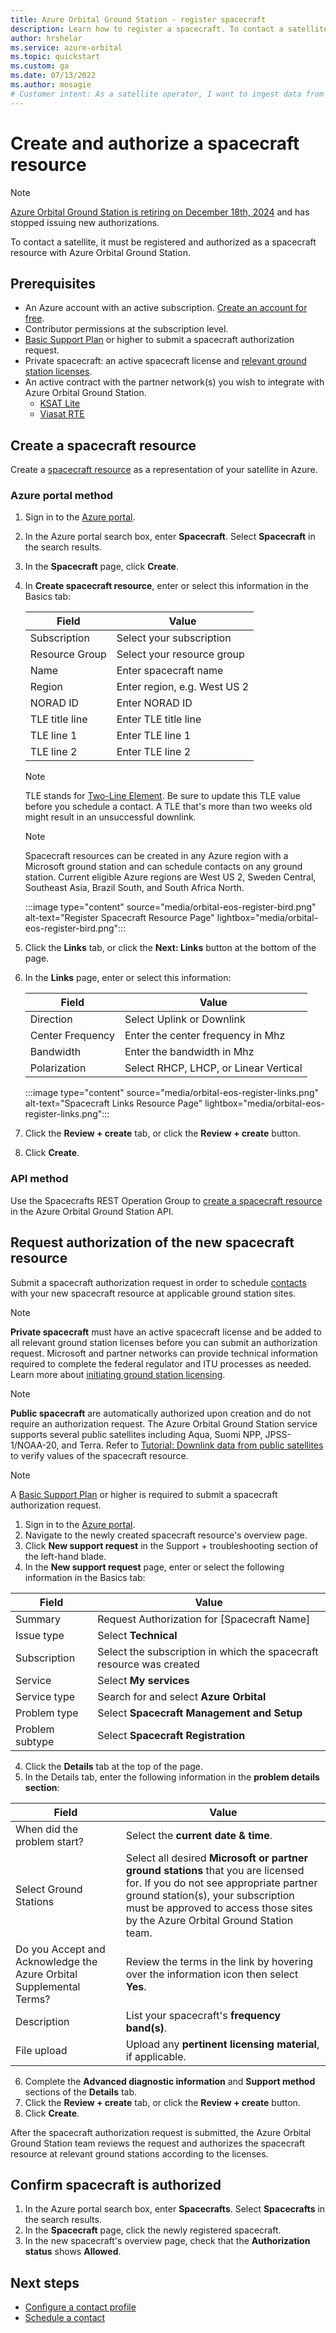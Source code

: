 ```yaml
---
title: Azure Orbital Ground Station - register spacecraft
description: Learn how to register a spacecraft. To contact a satellite, it must be registered and authorized as a spacecraft resource with Azure Orbital Ground Station
author: hrshelar
ms.service: azure-orbital
ms.topic: quickstart
ms.custom: ga
ms.date: 07/13/2022
ms.author: mosagie
# Customer intent: As a satellite operator, I want to ingest data from my satellite into Azure.
---
```


# Create and authorize a spacecraft resource

> [!NOTE]
> [Azure Orbital Ground Station is retiring on December 18th, 2024](https://azure.microsoft.com/en-us/updates?id=Azure-Orbital-Ground-Station-Retirement) and has stopped issuing new authorizations.

To contact a satellite, it must be registered and authorized as a spacecraft resource with Azure Orbital Ground Station.

## Prerequisites

- An Azure account with an active subscription. [Create an account for free](https://azure.microsoft.com/free/?WT.mc_id=A261C142F).
- Contributor permissions at the subscription level.
- [Basic Support Plan](https://azure.microsoft.com/support/plans/) or higher to submit a spacecraft authorization request.
- Private spacecraft: an active spacecraft license and [relevant ground station licenses](initiate-licensing.md).
- An active contract with the partner network(s) you wish to integrate with Azure Orbital Ground Station.
     - [KSAT Lite](https://azuremarketplace.microsoft.com/marketplace/apps/kongsbergsatelliteservicesas1657024593438.ksatlite?exp=ubp8&tab=Overview)
     - [Viasat RTE](https://azuremarketplace.microsoft.com/marketplace/apps/viasatinc1628707641775.viasat-real-time-earth?tab=overview)

## Create a spacecraft resource

Create a [spacecraft resource](spacecraft-object.md) as a representation of your satellite in Azure.

### Azure portal method
1. Sign in to the [Azure portal](https://aka.ms/orbital/portal).
2. In the Azure portal search box, enter **Spacecraft**. Select **Spacecraft** in the search results.
3. In the **Spacecraft** page, click **Create**.
4. In **Create spacecraft resource**, enter or select this information in the Basics tab:

   | **Field** | **Value** |
   | --- | --- |
   | Subscription | Select your subscription |
   | Resource Group | Select your resource group |
   | Name | Enter spacecraft name |
   | Region | Enter region, e.g. West US 2 |
   | NORAD ID | Enter NORAD ID |
   | TLE title line | Enter TLE title line |
   | TLE line 1 | Enter TLE line 1 |
   | TLE line 2 | Enter TLE line 2 |
   
   > [!NOTE]
   > TLE stands for [Two-Line Element](spacecraft-object.md#ephemeris).
   > Be sure to update this TLE value before you schedule a contact. A TLE that's more than two weeks old might result in an unsuccessful downlink.

   > [!NOTE]
   > Spacecraft resources can be created in any Azure region with a Microsoft ground station and can schedule contacts on any ground station. Current eligible Azure regions are West US 2, Sweden Central, Southeast Asia, Brazil South, and South Africa North.

   :::image type="content" source="media/orbital-eos-register-bird.png" alt-text="Register Spacecraft Resource Page" lightbox="media/orbital-eos-register-bird.png":::

5. Click the **Links** tab, or click the **Next: Links** button at the bottom of the page.
6. In the **Links** page, enter or select this information:

   | **Field** | **Value** |
   | --- | --- |
   | Direction | Select Uplink or Downlink |
   | Center Frequency | Enter the center frequency in Mhz |
   | Bandwidth | Enter the bandwidth in Mhz |
   | Polarization | Select RHCP, LHCP, or Linear Vertical |

   :::image type="content" source="media/orbital-eos-register-links.png" alt-text="Spacecraft Links Resource Page" lightbox="media/orbital-eos-register-links.png":::

7. Click the **Review + create** tab, or click the **Review + create** button.
8. Click **Create**.

### API method

Use the Spacecrafts REST Operation Group to [create a spacecraft resource](/rest/api/orbital/azureorbitalgroundstation/spacecrafts/create-or-update/) in the Azure Orbital Ground Station API.

## Request authorization of the new spacecraft resource

Submit a spacecraft authorization request in order to schedule [contacts](concepts-contact.md) with your new spacecraft resource at applicable ground station sites.

   > [!NOTE]
   > **Private spacecraft** must have an active spacecraft license and be added to all relevant ground station licenses before you can submit an authorization request. Microsoft and partner networks can provide technical information required to complete the federal regulator and ITU processes as needed. Learn more about [initiating ground station licensing](initiate-licensing.md).

   > [!NOTE]
   > **Public spacecraft** are automatically authorized upon creation and do not require an authorization request. The Azure Orbital Ground Station service supports several public satellites including Aqua, Suomi NPP, JPSS-1/NOAA-20, and Terra. Refer to [Tutorial: Downlink data from public satellites](downlink-aqua.md) to verify values of the spacecraft resource.

   > [!NOTE]
   > A [Basic Support Plan](https://azure.microsoft.com/support/plans/) or higher is required to submit a spacecraft authorization request.
 
1. Sign in to the [Azure portal](https://aka.ms/orbital/portal).
2. Navigate to the newly created spacecraft resource's overview page.
3. Click **New support request** in the Support + troubleshooting section of the left-hand blade.
4. In the **New support request** page, enter or select the following information in the Basics tab:

| **Field** | **Value** |
| --- | --- |
| Summary | Request Authorization for [Spacecraft Name] |
| Issue type |	Select **Technical** |
| Subscription |	Select the subscription in which the spacecraft resource was created |
| Service |	Select **My services** |
| Service type |	Search for and select **Azure Orbital** |
| Problem type |	Select **Spacecraft Management and Setup** |
| Problem subtype |	Select **Spacecraft Registration** |

4. Click the **Details** tab at the top of the page.
5. In the Details tab, enter the following information in the **problem details section**:

| **Field** | **Value** |
| --- | --- |
| When did the problem start? | Select the **current date & time**. |
| Select Ground Stations | Select all desired **Microsoft or partner ground stations** that you are licensed for. If you do not see appropriate partner ground station(s), your subscription must be approved to access those sites by the Azure Orbital Ground Station team. |
| Do you Accept and Acknowledge the Azure Orbital Supplemental Terms? | Review the terms in the link by hovering over the information icon then select **Yes**. |
| Description | List your spacecraft's **frequency band(s)**. |
| File upload | Upload any **pertinent licensing material**, if applicable. |

6. Complete the **Advanced diagnostic information** and **Support method** sections of the **Details** tab.
7. Click the **Review + create** tab, or click the **Review + create** button.
8. Click **Create**.

After the spacecraft authorization request is submitted, the Azure Orbital Ground Station team reviews the request and authorizes the spacecraft resource at relevant ground stations according to the licenses.

## Confirm spacecraft is authorized

1. In the Azure portal search box, enter **Spacecrafts**. Select **Spacecrafts** in the search results.
2. In the **Spacecraft** page, click the newly registered spacecraft.
3. In the new spacecraft's overview page, check that the **Authorization status** shows **Allowed**.

## Next steps

- [Configure a contact profile](contact-profile.md)
- [Schedule a contact](schedule-contact.md)
